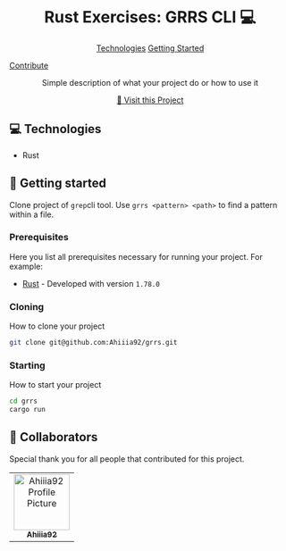 
<h1 align="center" style="font-weight: bold;">Rust Exercises: GRRS CLI 💻</h1>

<p align="center">
<a href="#tech">Technologies</a>
<a href="#started">Getting Started</a>


<a href="#contribute">Contribute</a>
</p>


<p align="center">Simple description of what your project do or how to use it</p>


<p align="center">
<a href="https://github.com/Ahiiia92">📱 Visit this Project</a>
</p>

<h2 id="technologies">💻 Technologies</h2>

- Rust

<h2 id="started">🚀 Getting started</h2>

Clone project of `grep`cli tool. Use `grrs <pattern> <path>` to find a pattern within a file.

<h3>Prerequisites</h3>

Here you list all prerequisites necessary for running your project. For example:

- [Rust](https://www.rust-lang.org/) - Developed with version `1.78.0`

<h3>Cloning</h3>

How to clone your project

```bash
git clone git@github.com:Ahiiia92/grrs.git
```

<h3>Starting</h3>

How to start your project

```bash
cd grrs
cargo run
```

<h2 id="colab">🤝 Collaborators</h2>

<p>Special thank you for all people that contributed for this project.</p>
<table>
<tr>

<td align="center">
<a href="https://github.com/Ahiiia92">
<img src="https://avatars.githubusercontent.com/u/43822568" width="100px;" alt="Ahiiia92 Profile Picture"/><br>
<sub>
<b>Ahiiia92</b>
</sub>
</a>
</td>

</tr>
</table>
